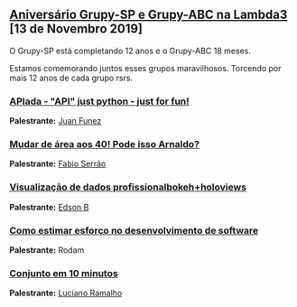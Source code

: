 ## [Aniversário Grupy-SP e Grupy-ABC na Lambda3][0] [13 de Novembro 2019]

O Grupy-SP está completando 12 anos e o Grupy-ABC 18 meses.

Estamos comemorando juntos esses grupos maravilhosos. Torcendo por mais 12 anos de cada grupo rsrs.

### [APIada - "API" just python - just for fun!][1]

**Palestrante:** [Juan Funez][7]

### [Mudar de área aos 40! Pode isso Arnaldo?][2]

**Palestrante:** [Fabio Serrão][9]

### [Visualização de dados profissionalbokeh+holoviews][3]

**Palestrante:** [Edson B][8]

### [Como estimar esforço no desenvolvimento de software][4]

**Palestrante:** Rodam

### [Conjunto em 10 minutos][5]

**Palestrante:** [Luciano Ramalho][6]


[0]: https://www.meetup.com/pt-BR/Grupy-SP/events/266087702/
[1]: https://docs.google.com/presentation/d/1dpLrP9e5lE1ZQyhb13JcPgSN_7pcpfllSbLBesH6ctk/edit
[2]: https://speakerdeck.com/serrones/mudar-de-area-aos-40-pode-isso-arnaldo
[3]: https://github.com/edinhodiluviano/visualizacao-com-bokeh-holoviews
[4]: https://github.com/grupy-sp/encontros/blob/master/slides/grupy_estimando_esforco_rodam.pdf
[5]: https://speakerdeck.com/ramalho/python-set-practice-at-pycon
[6]: https://github.com/standupdev
[7]: https://github.com/jfunez
[8]: https://github.com/edinhodiluviano
[9]: https://github.com/serrones